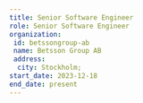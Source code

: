 ```yaml
---
title: Senior Software Engineer
role: Senior Software Engineer
organization:
 id: betssongroup-ab
 name: Betsson Group AB
 address:
  city: Stockholm;
start_date: 2023-12-18
end_date: present
---
```

